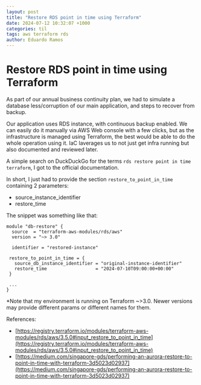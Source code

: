 ```yaml
---
layout: post
title: "Restore RDS point in time using Terraform"
date: 2024-07-12 10:32:07 +1000
categories: til
tags: aws terraform rds
author: Eduardo Ramos
---
```


# Restore RDS point in time using Terraform

As part of our annual business continuity plan, we had to simulate a database less/corruption of our
main application, and steps to recover from backup.

Our application uses RDS instance, with continuous backup enabled. We can easily do it manually via AWS Web console
with a few clicks, but as the infrastructure is managed using Terraform, the best would be able to do the whole
operation using it. IaC laverages us to not just get infra running but also documented and reviewed later.

A simple search on DuckDuckGo for the terms `rds restore point in time terraform`, I got to the official documentation.

In short, I just had to provide the section `restore_to_point_in_time` containing 2 parameters:
* source_instance_identifier
* restore_time

The snippet was something like that:
```
module "db-restore" {
  source  = "terraform-aws-modules/rds/aws"
  version = "~> 3.0"

  identifier = "restored-instance"

 restore_to_point_in_time = {
   source_db_instance_identifier = "original-instance-identifier"
   restore_time                  = "2024-07-10T09:00:00+00:00"
 }

 ...
}
```

*Note that my environment is running on Terraform ~>3.0. Newer versions may provide different params
or different names for them.

References:
* [https://registry.terraform.io/modules/terraform-aws-modules/rds/aws/3.5.0#input_restore_to_point_in_time](https://registry.terraform.io/modules/terraform-aws-modules/rds/aws/3.5.0#input_restore_to_point_in_time)
* [https://medium.com/singapore-gds/performing-an-aurora-restore-to-point-in-time-with-terraform-3d5023d02937](https://medium.com/singapore-gds/performing-an-aurora-restore-to-point-in-time-with-terraform-3d5023d02937)
